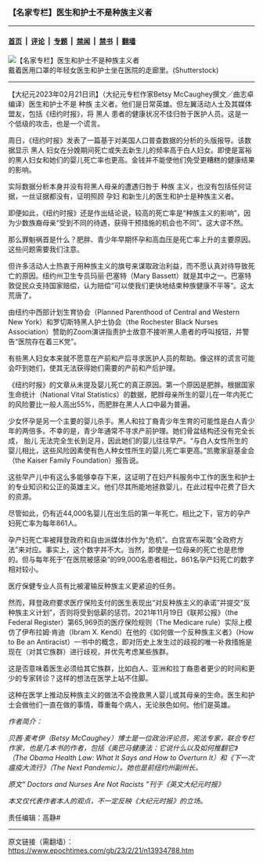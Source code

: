 ### 【名家专栏】医生和护士不是种族主义者

---

#### [首页](../../../..?n13934788) &nbsp;|&nbsp; [评论](../../../../../epoch-comment?n13934788) &nbsp;|&nbsp; [专题](../../../../../epoch-special?n13934788) &nbsp;|&nbsp; [禁闻](../../../../../epoch-news?n13934788) &nbsp;|&nbsp; [禁书](../../../../../books?n13934788) &nbsp;|&nbsp; [翻墙](https://github.com/gfw-breaker/nogfw/blob/master/README.md?n13934788)


<div><img alt="【名家专栏】医生和护士不是种族主义者" class="attachment-djy_600_400 size-djy_600_400 wp-post-image" src="https://i.epochtimes.com/assets/uploads/2023/02/id13934795-AdobeStock_383046146-700x420-600x400.jpg"/>
<div class="caption">
 戴着医用口罩的年轻女医生和护士坐在医院的走廊里。(Shutterstock)
</div></div><hr/><div class="post_content" id="artbody" itemprop="articleBody">
 <!-- article content begin -->
 <p>
  【大纪元2023年02月21日讯】（大纪元专栏作家Betsy McCaughey撰文／曲志卓编译）医生和护士不是
  <ok href="https://www.epochtimes.com/gb/tag/%E7%A7%8D%E6%97%8F.html">
   种族
  </ok>
  主义者。他们是日常英雄。但左翼活动人士及其媒体盟友，包括《纽约时报》，将
  <ok href="https://www.epochtimes.com/gb/tag/%E9%BB%91%E4%BA%BA.html">
   黑人
  </ok>
  患者的健康状况不佳归咎于医护人员。这是一个低级的攻击，也是一个谎言。
 </p>
 <p>
  周日，《纽约时报》发表了一篇基于对美国人口普查数据的分析的头版报导。该数据显示
  <ok href="https://www.epochtimes.com/gb/tag/%E9%BB%91%E4%BA%BA.html">
   黑人
  </ok>
  妇女在分娩期间死亡或失去新生儿的频率高于白人妇女。即使是富裕的黑人妇女和她们的婴儿死亡率也更高。金钱并不能使他们免受更糟糕的健康结果的影响。
 </p>
 <p>
  实际数据分析本身并没有将黑人母亲的遭遇归咎于
  <ok href="https://www.epochtimes.com/gb/tag/%E7%A7%8D%E6%97%8F.html">
   种族
  </ok>
  主义，也没有包括任何证据，一丝证据都没有，证明照顾
  <ok href="https://www.epochtimes.com/gb/tag/%E5%AD%95%E5%A6%87.html">
   孕妇
  </ok>
  和新生儿的医生和护士是种族主义者。
 </p>
 <p>
  即便如此，《纽约时报》还是作出结论说，较高的死亡率是“种族主义的影响”，因为少数族裔母亲“受到不同的待遇，获得干预措施的机会也不同”。这大谬不然。
 </p>
 <p>
  那么罪魁祸首是什么？肥胖、青少年早期怀孕和高血压是死亡率上升的主要原因。这些问题需要我们注意。
 </p>
 <p>
  但许多活动人士热衷于用种族主义的旗号来谋取政治利益，而不愿认真对待导致死亡的原因。纽约州卫生专员玛丽‧巴塞特（Mary Bassett）就是其中之一。巴塞特敦促民众支持国家赔偿，认为赔偿“可以使我们更快地结束种族健康不平等”。这太荒唐了。
 </p>
 <p>
  由纽约中西部计划生育协会（Planned Parenthood of Central and Western New York）和罗切斯特黑人护士协会（the Rochester Black Nurses Association）赞助的Zoom演讲指责护士故意不接听黑人患者的呼叫按钮，并警告“医院存在着三K党”。
 </p>
 <p>
  有些黑人妇女本来就不愿意在产前和产后寻求医护人员的帮助。像这样的谎言可能会吓到她们，使其无法获得她们需要的产前和产后护理。
 </p>
 <p>
  《纽约时报》的文章从未提及婴儿死亡的真正原因。第一个原因是肥胖。根据国家生命统计（National Vital Statistics）的数据，肥胖母亲所生的婴儿在一年内死亡的风险要比一般人高出55%，而肥胖在黑人人口中最为普遍。
 </p>
 <p>
  少女怀孕是另一个主要的婴儿杀手。黑人和拉丁裔青少年生育的可能性是白人青少年的两倍多。不幸的是，青少年通常不寻求产前护理。她们骨盆结构还没有完全长成，
  <ok href="https://www.epochtimes.com/gb/tag/%E8%83%8E%E5%84%BF.html">
   胎儿
  </ok>
  无法完全生长到足月，因此她们的婴儿往往早产。“与白人女性所生的婴儿相比，这些风险因素使有色人种女性所生的婴儿死亡率更高。”凯撒家庭基金会（the Kaiser Family Foundation）报告说。
 </p>
 <p>
  这些早产儿中有这么多能够幸存下来，这证明了在妇产科服务中工作的医生和护士的专业知识和公正的英雄主义。他们尽其所能地拯救婴儿，在此过程中花费了巨大的资源。
 </p>
 <p>
  尽管如此，仍有近44,000名婴儿在出生后的第一年死亡。相比之下，官方的孕产妇死亡率为每年861人。
 </p>
 <p>
  孕产妇死亡率被拜登政府和自由派媒体炒作为“危机”。白宫宣布采取“全政府方法”来对应。事实上，这个数字并不大。当然，即使是一位母亲的死亡也是悲惨的。但与每年死于“在医院被感染”的99,000名患者相比，861名孕产妇死亡的数字相对较小。
 </p>
 <p>
  医疗保健专业人员有比被灌输反种族主义更紧迫的任务。
 </p>
 <p>
  然而，拜登政府要求医疗保险支付的医生表现出“对反种族主义的承诺”并提交“反种族主义计划”，否则将受到低薪的惩罚。2021年11月19日《联邦公报》（the Federal Register）第65,969页的医疗保险规则（The Medicare rule）实际上模仿了伊布拉姆‧肯迪（Ibram X. Kendi）在他的《如何做一个反种族主义者》（How to Be an Antiracist）一书中的概念，即对历史上发生过的歧视的唯一补救措施是现在（对其它族群）进行歧视，并优先考虑某些族群。
 </p>
 <p>
  这是否意味着医生必须给其它族群，比如白人、亚洲和拉丁裔患者更少的时间和更少的专家转诊？这样的想法在医学上站不住脚。
 </p>
 <p>
  这种在医学上推动反种族主义的做法不会挽救黑人婴儿或其母亲的生命。医生和护士会做他们一直在做的事情，尊重每个病人，无论肤色如何。他们是英雄。
 </p>
 <p>
  <em>
   作者简介：
  </em>
 </p>
 <p>
  <em>
   贝茜‧麦考伊（Betsy McCaughey）博士是一位政治评论员，宪法专家，联合专栏作家，也是几本书的作者，包括《奥巴马健康法：它说什么以及如何推翻它》（The Obama Health Law: What It Says and How to Overturn It）和《下一次瘟疫大流行》（The Next Pandemic）。她也是前纽约州副州长。
  </em>
 </p>
 <p>
  <em>
   原文“
   <ok href="https://www.theepochtimes.com/doctors-and-nurses-are-not-racists_5059433.html">
    Doctors and Nurses Are Not Racists
   </ok>
   ”刊于《英文大纪元时报》
  </em>
 </p>
 <p>
  <em>
   本文仅代表作者本人的观点，不一定反映《大纪元时报》的立场。
  </em>
 </p>
 <p>
  责任编辑：高静#
 </p>
 <!-- article content end -->
 <div id="below_article_ad">
 </div>
</div>


---

原文链接（需翻墙）：https://www.epochtimes.com/gb/23/2/21/n13934788.htm